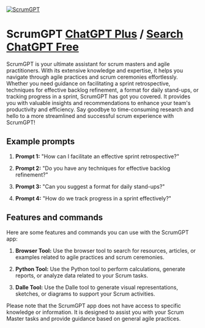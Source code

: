 
[![ScrumGPT](https://files.oaiusercontent.com/file-qkbk90kyxe8sr5WgscbG6OI6?se=2123-10-18T01%3A44%3A19Z&sp=r&sv=2021-08-06&sr=b&rscc=max-age%3D31536000%2C%20immutable&rscd=attachment%3B%20filename%3Df97c4a5a-53b9-4f00-ad8c-699bde6c46b6.png&sig=U/H7tP3nwQ1Pn4E9EWQfGPvyfPZ/FGnvpMAxr8HkVq8%3D)](https://chat.openai.com/g/g-IUw4aNqOi-scrumgpt)

# ScrumGPT [ChatGPT Plus](https://chat.openai.com/g/g-IUw4aNqOi-scrumgpt) / [Search ChatGPT Free](https://gptcall.net/index.html#/?search=ScrumGPT)

ScrumGPT is your ultimate assistant for scrum masters and agile practitioners. With its extensive knowledge and expertise, it helps you navigate through agile practices and scrum ceremonies effortlessly. Whether you need guidance on facilitating a sprint retrospective, techniques for effective backlog refinement, a format for daily stand-ups, or tracking progress in a sprint, ScrumGPT has got you covered. It provides you with valuable insights and recommendations to enhance your team's productivity and efficiency. Say goodbye to time-consuming research and hello to a more streamlined and successful scrum experience with ScrumGPT!

## Example prompts

1. **Prompt 1:** "How can I facilitate an effective sprint retrospective?"

2. **Prompt 2:** "Do you have any techniques for effective backlog refinement?"

3. **Prompt 3:** "Can you suggest a format for daily stand-ups?"

4. **Prompt 4:** "How do we track progress in a sprint effectively?"


## Features and commands

Here are some features and commands you can use with the ScrumGPT app:

1. **Browser Tool:** Use the browser tool to search for resources, articles, or examples related to agile practices and scrum ceremonies.

2. **Python Tool:** Use the Python tool to perform calculations, generate reports, or analyze data related to your Scrum tasks.

3. **Dalle Tool:** Use the Dalle tool to generate visual representations, sketches, or diagrams to support your Scrum activities.

Please note that the ScrumGPT app does not have access to specific knowledge or information. It is designed to assist you with your Scrum Master tasks and provide guidance based on general agile practices.


